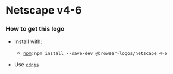 # Netscape v4-6

### How to get this logo

* Install with:
  * [`npm`](https://www.npmjs.com/): `npm install --save-dev @browser-logos/netscape_4-6`

* Use [`cdnjs`](https://cdnjs.com/libraries/browser-logos)
